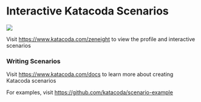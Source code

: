 # Interactive Katacoda Scenarios

[![](http://shields.katacoda.com/katacoda/zeneight/count.svg)](https://www.katacoda.com/zeneight "Get your profile on Katacoda.com")

Visit https://www.katacoda.com/zeneight to view the profile and interactive scenarios

### Writing Scenarios
Visit https://www.katacoda.com/docs to learn more about creating Katacoda scenarios

For examples, visit https://github.com/katacoda/scenario-example
